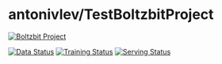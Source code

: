 # antonivlev/TestBoltzbitProject 

[![Boltzbit Project](https://img.shields.io/badge/Boltzbit-Project-blueviolet?style=for-the-badge)](https://demo.platform.boltzbit.com/test-user/antonivlev/TestBoltzbitProject)

[![Data Status](http://demo.platform.boltzbit.com/github-service/api/v1/cubes/status/data?repositoryOwnerPlusName=antonivlev/TestBoltzbitProject&token=eyJraWQiOiJjY2ZiNDk4NC1kM2U1LTQ1ZTctOTRjMy1mOGJkMWI1YWI1NmIiLCJ0eXAiOiJKV1QiLCJhbGciOiJSUzI1NiJ9.eyJzdWIiOiJ0ZXN0LXVzZXIiLCJpc3MiOiJCb2x0emJpdCBMdGQiLCJleHAiOjE2NDU3OTc2NDAsImlhdCI6MTY0NTE5Mjg0MCwiYXV0aG9yaXRpZXMiOlsiUk9MRV9BRE1JTiJdfQ.m2GV4GU-ps7bx-djbwkuGml35veKeNKL267-lFc_iGpneRtl_dO5dIbZLUveExH6H7FscMMxLbX-GU9C0wiRV98nC3cwKzraarbJvDTVFWz3sdTqrmjSht1DIJx8Ay-3TGY0rJElH4I4WBZ7UI2SrLfESdGkvjJYWUOLcOOLNG97kilmS4PBHGbgDhFForuZXSck2itVY9KqOyDXGHn_nTflo-0mD255QOzzqwfUb0-FEd6wI0nqolPHnIAp182GzILRQcl3Rk5SV0xW-Skk2uCnwXichFU_lyVevxmeopoyATjWWSqYr7EG9rqOhzTBuDH3HdI1eUr0TO5VToX5PSnPiXv4MbHuXlKwprxOz5FD_DVXGPAxcHer-r-0Lt1IIVNOBV8TfLqRgiehrN-ih2CGa2WLlBPXgzjZnaPUjxS7TE2u1M8DgnBfgN5pDKprdaE7ZP8i8ZpILE5eIiNCe6vggDcQMMdWRFwg1hUjrKfHiQ5vA3xMxDzDoMqFuaC8gelm7RiuZVIs4P6GWNQwT2uf4v3bw091SWtyMRAAGCQ3SQQQWGTYqMuStAEQRpkcUdFc0iiQU_gr8dh1tC2cNG6okgflUKhgXBAs0AGcOFrwvseUL76mCEXIsOkvWJQQRPDIRgeChP9DvHcOY3SeEBUTSln4Ujw_ekYwMLMh290)](https://demo.platform.boltzbit.com/test-user/antonivlev/TestBoltzbitProject?tab=Dataset)
[![Training Status](http://demo.platform.boltzbit.com/github-service/api/v1/cubes/status/train?repositoryOwnerPlusName=antonivlev/TestBoltzbitProject&token=eyJraWQiOiJjY2ZiNDk4NC1kM2U1LTQ1ZTctOTRjMy1mOGJkMWI1YWI1NmIiLCJ0eXAiOiJKV1QiLCJhbGciOiJSUzI1NiJ9.eyJzdWIiOiJ0ZXN0LXVzZXIiLCJpc3MiOiJCb2x0emJpdCBMdGQiLCJleHAiOjE2NDU3OTc2NDAsImlhdCI6MTY0NTE5Mjg0MCwiYXV0aG9yaXRpZXMiOlsiUk9MRV9BRE1JTiJdfQ.m2GV4GU-ps7bx-djbwkuGml35veKeNKL267-lFc_iGpneRtl_dO5dIbZLUveExH6H7FscMMxLbX-GU9C0wiRV98nC3cwKzraarbJvDTVFWz3sdTqrmjSht1DIJx8Ay-3TGY0rJElH4I4WBZ7UI2SrLfESdGkvjJYWUOLcOOLNG97kilmS4PBHGbgDhFForuZXSck2itVY9KqOyDXGHn_nTflo-0mD255QOzzqwfUb0-FEd6wI0nqolPHnIAp182GzILRQcl3Rk5SV0xW-Skk2uCnwXichFU_lyVevxmeopoyATjWWSqYr7EG9rqOhzTBuDH3HdI1eUr0TO5VToX5PSnPiXv4MbHuXlKwprxOz5FD_DVXGPAxcHer-r-0Lt1IIVNOBV8TfLqRgiehrN-ih2CGa2WLlBPXgzjZnaPUjxS7TE2u1M8DgnBfgN5pDKprdaE7ZP8i8ZpILE5eIiNCe6vggDcQMMdWRFwg1hUjrKfHiQ5vA3xMxDzDoMqFuaC8gelm7RiuZVIs4P6GWNQwT2uf4v3bw091SWtyMRAAGCQ3SQQQWGTYqMuStAEQRpkcUdFc0iiQU_gr8dh1tC2cNG6okgflUKhgXBAs0AGcOFrwvseUL76mCEXIsOkvWJQQRPDIRgeChP9DvHcOY3SeEBUTSln4Ujw_ekYwMLMh290)](https://demo.platform.boltzbit.com/test-user/antonivlev/TestBoltzbitProject?tab=Training)
[![Serving Status](http://demo.platform.boltzbit.com/github-service/api/v1/cubes/status/serving?repositoryOwnerPlusName=antonivlev/TestBoltzbitProject&token=eyJraWQiOiJjY2ZiNDk4NC1kM2U1LTQ1ZTctOTRjMy1mOGJkMWI1YWI1NmIiLCJ0eXAiOiJKV1QiLCJhbGciOiJSUzI1NiJ9.eyJzdWIiOiJ0ZXN0LXVzZXIiLCJpc3MiOiJCb2x0emJpdCBMdGQiLCJleHAiOjE2NDU3OTc2NDAsImlhdCI6MTY0NTE5Mjg0MCwiYXV0aG9yaXRpZXMiOlsiUk9MRV9BRE1JTiJdfQ.m2GV4GU-ps7bx-djbwkuGml35veKeNKL267-lFc_iGpneRtl_dO5dIbZLUveExH6H7FscMMxLbX-GU9C0wiRV98nC3cwKzraarbJvDTVFWz3sdTqrmjSht1DIJx8Ay-3TGY0rJElH4I4WBZ7UI2SrLfESdGkvjJYWUOLcOOLNG97kilmS4PBHGbgDhFForuZXSck2itVY9KqOyDXGHn_nTflo-0mD255QOzzqwfUb0-FEd6wI0nqolPHnIAp182GzILRQcl3Rk5SV0xW-Skk2uCnwXichFU_lyVevxmeopoyATjWWSqYr7EG9rqOhzTBuDH3HdI1eUr0TO5VToX5PSnPiXv4MbHuXlKwprxOz5FD_DVXGPAxcHer-r-0Lt1IIVNOBV8TfLqRgiehrN-ih2CGa2WLlBPXgzjZnaPUjxS7TE2u1M8DgnBfgN5pDKprdaE7ZP8i8ZpILE5eIiNCe6vggDcQMMdWRFwg1hUjrKfHiQ5vA3xMxDzDoMqFuaC8gelm7RiuZVIs4P6GWNQwT2uf4v3bw091SWtyMRAAGCQ3SQQQWGTYqMuStAEQRpkcUdFc0iiQU_gr8dh1tC2cNG6okgflUKhgXBAs0AGcOFrwvseUL76mCEXIsOkvWJQQRPDIRgeChP9DvHcOY3SeEBUTSln4Ujw_ekYwMLMh290)](https://demo.platform.boltzbit.com/test-user/antonivlev/TestBoltzbitProject?tab=Deployment)